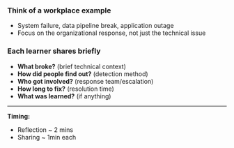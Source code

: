 ### Think of a workplace example

- System failure, data pipeline break, application outage
- Focus on the organizational response, not just the technical issue

### Each learner shares briefly

- **What broke?** (brief technical context)
- **How did people find out?** (detection method)
- **Who got involved?** (response team/escalation)
- **How long to fix?** (resolution time)
- **What was learned?** (if anything)

<hr>

**Timing:**

- Reflection ~ 2 mins
- Sharing ~ 1min each
